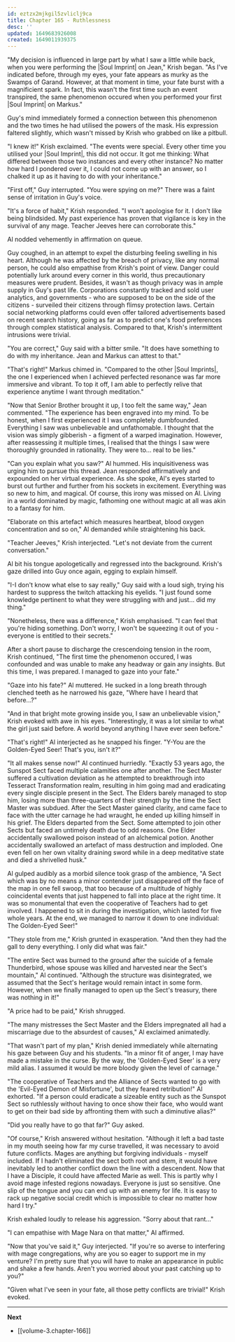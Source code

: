 ```yaml
---
id: eztzx2mjkgil5zvliclj9ca
title: Chapter 165 - Ruthlessness
desc: ''
updated: 1649683926008
created: 1649011939375
---
```


"My decision is influenced in large part by what I saw a little while back, when you were performing the |Soul Imprint| on Jean," Krish began. "As I've indicated before, through my eyes, your fate appears as murky as the Swamps of Garand. However, at that moment in time, your fate burst with a magnificient spark. In fact, this wasn't the first time such an event transpired, the same phenomenon occured when you performed your first |Soul Imprint| on Markus."

Guy's mind immediately formed a connection between this phenomenon and the two times he had utilised the powers of the mask. His expression faltered slightly, which wasn't missed by Krish who grabbed on like a pitbull.

"I knew it!" Krish exclaimed. "The events were special. Every other time you utilised your |Soul Imprint|, this did not occur. It got me thinking: What differed between those two instances and every other instance? No matter how hard I pondered over it, I could not come up with an answer, so I chalked it up as it having to do with your inheritance."

"First off," Guy interrupted. "You were spying on me?" There was a faint sense of irritation in Guy's voice.

"It's a force of habit," Krish responded. "I won't apologise for it. I don't like being blindsided. My past experience has proven that vigilance is key in the survival of any mage. Teacher Jeeves here can corroborate this."

Al nodded vehemently in affirmation on queue.

Guy coughed, in an attempt to expel the disturbing feeling swelling in his heart. Although he was affected by the breach of privacy, like any normal person, he could also empathise from Krish's point of view. Danger could potentially lurk around every corner in this world, thus precautionary measures were prudent. Besides, it wasn't as though privacy was in ample supply in Guy's past life. Corporations constantly tracked and sold user analytics, and governments - who are supposed to be on the side of the citizens - surveiled their citizens through flimsy protection laws. Certain social networking platforms could even offer tailored advertisements based on recent search history, going as far as to predict one's food preferences through complex statistical analysis. Compared to that, Krish's intermittent intrusions were trivial.

"You are correct," Guy said with a bitter smile. "It does have something to do with my inheritance. Jean and Markus can attest to that."

"That's right!" Markus chimed in. "Compared to the other |Soul Imprints|, the one I experienced when I achieved perfected resonance was far more immersive and vibrant. To top it off, I am able to perfectly relive that experience anytime I want through meditation."

"Now that Senior Brother brought it up, I too felt the same way," Jean commented. "The experience has been engraved into my mind. To be honest, when I first experienced it I was completely dumbfounded. Everything I saw was unbelievable and unfathomable. I thought that the vision was simply gibberish - a figment of a warped imagination. However, after reassessing it multiple times, I realised that the things I saw were thoroughly grounded in rationality. They were to... real to be lies."

"Can you explain what you saw?" Al hummed. His inquisitiveness was urging him to pursue this thread. Jean responded affirmatively and expounded on her virtual experience. As she spoke, Al's eyes started to burst out further and further from his sockets in excitement. Everything was so new to him, and magical. Of course, this irony was missed on Al. Living in a world dominated by magic, fathoming one without magic at all was akin to a fantasy for him.

"Elaborate on this artefact which measures heartbeat, blood oxygen concentration and so on," Al demanded while straightening his back.

"Teacher Jeeves," Krish interjected. "Let's not deviate from the current conversation."

Al bit his tongue apologetically and regressed into the background. Krish's gaze drilled into Guy once again, egging to explain himself.

"I-I don't know what else to say really," Guy said with a loud sigh, trying his hardest to suppress the twitch attacking his eyelids. "I just found some knowledge pertinent to what they were struggling with and just... did my thing."

"Nonetheless, there was a difference," Krish emphasised. "I can feel that you're hiding something. Don't worry, I won't be squeezing it out of you - everyone is entitled to their secrets."

After a short pause to discharge the crescendoing tension in the room, Krish continued, "The first time the phenomenon occured, I was confounded and was unable to make any headway or gain any insights. But this time, I was prepared. I managed to gaze into your fate."

"Gaze into his fate?" Al muttered. He sucked in a long breath through clenched teeth as he narrowed his gaze, "Where have I heard that before...?"

"And in that bright mote growing inside you, I saw an unbelievable vision," Krish evoked with awe in his eyes. "Interestingly, it was a lot similar to what the girl just said before. A world beyond anything I have ever seen before."

"That's right!" Al interjected as he snapped his finger. "Y-You are the Golden-Eyed Seer! That's you, isn't it?"

"It all makes sense now!" Al continued hurriedly. "Exactly 53 years ago, the Sunspot Sect faced multiple calamities one after another. The Sect Master suffered a cultivation deviation as he attempted to breakthrough into Tesseract Transformation realm, resulting in him going mad and eradicating every single disciple present in the Sect. The Elders barely managed to stop him, losing more than three-quarters of their strength by the time the Sect Master was subdued. After the Sect Master gained clarity, and came face to face with the utter carnage he had wraught, he ended up killing himself in his grief. The Elders departed from the Sect. Some attempted to join other Sects but faced an untimely death due to odd reasons. One Elder accidentally swallowed poison instead of an alchemical potion. Another accidentally swallowed an artefact of mass destruction and imploded. One even fell on her own vitality draining sword while in a deep meditative state and died a shrivelled husk."

Al gulped audibly as a morbid silence took grasp of the ambience, "A Sect which was by no means a minor contender just disappeared off the face of the map in one fell swoop, that too because of a multitude of highly coincidental events that just happened to fall into place at the right time. It was so monumental that even the cooperative of Teachers had to get involved. I happened to sit in during the investigation, which lasted for five whole years. At the end, we managed to narrow it down to one individual: The Golden-Eyed Seer!"

"They stole from me," Krish grunted in exasperation. "And then they had the gall to deny everything. I only did what was fair."

"The entire Sect was burned to the ground after the suicide of a female Thunderbird, whose spouse was killed and harvested near the Sect's mountain," Al continued. "Although the structure was disintegrated, we assumed that the Sect's heritage would remain intact in some form. However, when we finally managed to open up the Sect's treasury, there was nothing in it!"

"A price had to be paid," Krish shrugged.

"The many mistresses the Sect Master and the Elders impregnated all had a miscarriage due to the absurdest of causes," Al exclaimed animatedly.

"That wasn't part of my plan," Krish denied immediately while alternating his gaze between Guy and his students. "In a minor fit of anger, I may have made a mistake in the curse. By the way, the 'Golden-Eyed Seer' is a very mild alias. I assumed it would be more bloody given the level of carnage."

"The cooperative of Teachers and the Alliance of Sects wanted to go with the 'Evil-Eyed Demon of Misfortune', but they feared retribution!" Al exhorted. "If a person could eradicate a sizeable entity such as the Sunspot Sect so ruthlessly without having to once show their face, who would want to get on their bad side by affronting them with such a diminutive alias?"

"Did you really have to go that far?" Guy asked.

"Of course," Krish answered without hesitation. "Although it left a bad taste in my mouth seeing how far my curse travelled, it was necessary to avoid future conflicts. Mages are anything but forgiving individuals - myself included. If I hadn't eliminated the sect both root and stem, it would have inevitably led to another conflict down the line with a descendent. Now that I have a Disciple, it could have affected Marie as well. This is partly why I avoid mage infested regions nowadays. Everyone is just so sensitive. One slip of the tongue and you can end up with an enemy for life. It is easy to rack up negative social credit which is impossible to clear no matter how hard I try."

Krish exhaled loudly to release his aggression. "Sorry about that rant..."

"I can empathise with Mage Nara on that matter," Al affirmed.

"Now that you've said it," Guy interjected. "If you're so averse to interfering with mage congregations, why are you so eager to support me in my venture? I'm pretty sure that you will have to make an appearance in public and shake a few hands. Aren't you worried about your past catching up to you?"

"Given what I've seen in your fate, all those petty conflicts are trivial!" Krish evoked.

____

**Next**
* [[volume-3.chapter-166]]